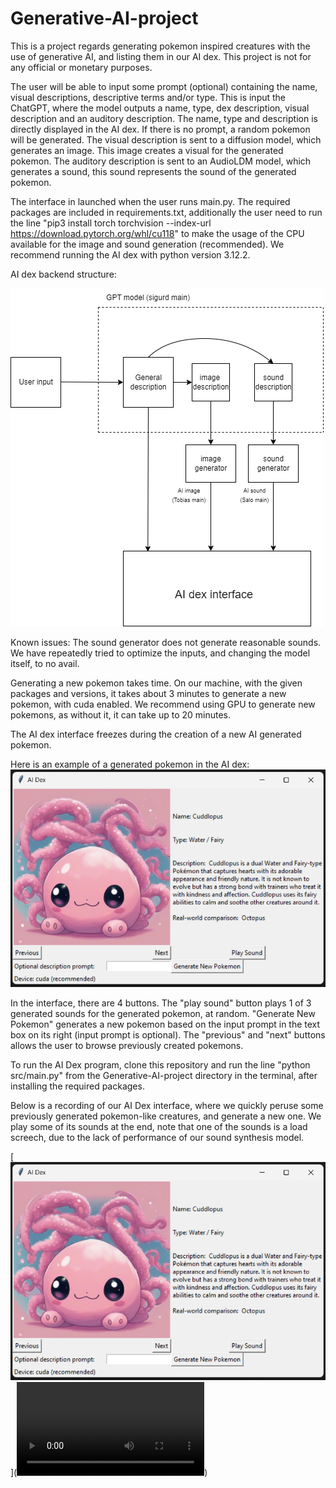 # Generative-AI-project

This is a project regards generating pokemon inspired creatures with the use of generative AI, and listing them in our AI dex. This project is not for any official or monetary purposes.

The user will be able to input some prompt (optional) containing the name, visual descriptions, descriptive terms and/or type. This is input the ChatGPT, where the model outputs a name, type, dex description, visual description and an auditory description. The name, type and description is directly displayed in the AI dex. If there is no prompt, a random pokemon will be generated. The visual description is sent to a diffusion model, which generates an image. This image creates a visual for the generated pokemon. The auditory description is sent to an AudioLDM model, which generates a sound, this sound represents the sound of the generated pokemon.

The interface in launched when the user runs main.py. The required packages are included in requirements.txt, additionally the user need to run the line "pip3 install torch torchvision --index-url https://download.pytorch.org/whl/cu118" to make the usage of the CPU available for the image and sound generation (recommended). We recommend running the AI dex with python version 3.12.2.


AI dex backend structure:

![](./figures/genAI_codeflow.png)


Known issues:
The sound generator does not generate reasonable sounds. We have repeatedly tried to optimize the inputs, and changing the model itself, to no avail.

Generating a new pokemon takes time. On our machine, with the given packages and versions, it takes about 3 minutes to generate a new pokemon, with cuda enabled. We recommend using GPU to generate new pokemons, as without it, it can take up to 20 minutes.

The AI dex interface freezes during the creation of a new AI generated pokemon.


Here is an example of a generated pokemon in the AI dex:
![](./figures/example.png)

In the interface, there are 4 buttons. The "play sound" button plays 1 of 3 generated sounds for the generated pokemon, at random. "Generate New Pokemon" generates a new pokemon based on the input prompt in the text box on its right (input prompt is optional). The "previous" and "next" buttons allows the user to browse previously created pokemons.


To run the AI Dex program, clone this repository and run the line "python src/main.py" from the Generative-AI-project directory in the terminal, after installing the required packages.


Below is a recording of our AI Dex interface, where we quickly peruse some previously generated pokemon-like creatures, and generate a new one. We play some of its sounds at the end, note that one of the sounds is a load screech, due to the lack of performance of our sound synthesis model.

[![Watch the video](./figures/example.png)](<video controls src="https://github.com/axdeux/Generative-AI-project/blob/main/figures/AI_Dex_recording.mp4" title="./figures/AI_Dex_recording.mp4"></video>)